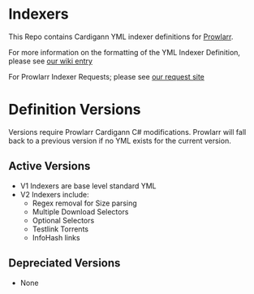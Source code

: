 # Indexers

This Repo contains Cardigann YML indexer definitions for [Prowlarr](https://github.com/Prowlarr/Prowlarr).

For more information on the formatting of the YML Indexer Definition, please see [our wiki entry](https://wiki.servarr.com/en/prowlarr/cardigann-yml-definition)

For Prowlarr Indexer Requests; please see [our request site](https://requests.prowlarr.com/)

# Definition Versions

Versions require Prowlarr Cardigann C# modifications.
Prowlarr will fall back to a previous version if no YML exists for the current version.

## Active Versions

- V1 Indexers are base level standard YML
- V2 Indexers include:
  - Regex removal for Size parsing
  - Multiple Download Selectors
  - Optional Selectors
  - Testlink Torrents
  - InfoHash links
  
## Depreciated Versions

- None
